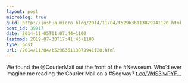 ```yaml
---
layout: post
microblog: true
guid: http://joshua.micro.blog/2014/11/04/t529636113879941120.html
post_id: 39917
date: 2014-11-05T01:07:44+1100
lastmod: 2019-07-30T17:41:43+1100
type: post
url: /2014/11/04/t529636113879941120.html
---
```

We found the @CourierMail out the front of the #Newseum. Who’d ever imagine me reading the Courier Mail on a #Segway? [t.co/WdS3iwPYF...](http://t.co/WdS3iwPYFL)

